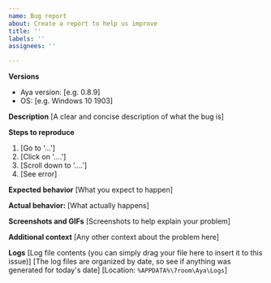 ```yaml
---
name: Bug report
about: Create a report to help us improve
title: ''
labels: ''
assignees: ''

---
```


<!-- Please search existing issues to avoid creating duplicates. -->

**Versions**
 - Aya version: [e.g. 0.8.9]
 - OS: [e.g. Windows 10 1903]

**Description**
[A clear and concise description of what the bug is]

**Steps to reproduce**
1. [Go to '...']
2. [Click on '....']
3. [Scroll down to '....']
4. [See error]

**Expected behavior**
[What you expect to happen]

**Actual behavior:** 
[What actually happens]

**Screenshots and GIFs**
[Screenshots to help explain your problem]

**Additional context**
[Any other context about the problem here]

**Logs**
[Log file contents (you can simply drag your file here to insert it to this issue)] 
[The log files are organized by date, so see if anything was generated for today's date]
[Location: `%APPDATA%\7room\Aya\Logs`]
